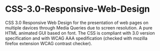 # CSS-3.0-Responsive-Web-Design
CSS 3.0 Responsive Web Design for the presentation of web pages on multiple davices through Media Queries due to screen resolution. A pure HTML animated GUI based on font. The CSS is compliant with 3.0 version specification and with WCAG AAA spedification (checked with mozilla firefox extension WCAG contrast checker).
